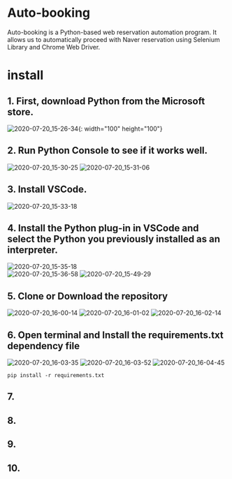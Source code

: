 # Auto-booking

Auto-booking is a Python-based web reservation automation program. It allows us to automatically proceed with Naver reservation using Selenium Library and Chrome Web Driver.

# install

## 1. First, download Python from the Microsoft store.
![2020-07-20_15-26-34](https://user-images.githubusercontent.com/53033449/87906481-a8ddb600-ca9d-11ea-8bab-eb61ba0d8d4d.png){: width="100" height="100"}
## 2. Run Python Console to see if it works well.
![2020-07-20_15-30-25](https://user-images.githubusercontent.com/53033449/87906726-2dc8cf80-ca9e-11ea-8641-fc74921781cb.png)
![2020-07-20_15-31-06](https://user-images.githubusercontent.com/53033449/87906673-0b36b680-ca9e-11ea-8f0f-4d130d183377.png)
## 3. Install VSCode.
![2020-07-20_15-33-18](https://user-images.githubusercontent.com/53033449/87906829-5f419b00-ca9e-11ea-8728-92ae73539475.png)
## 4. Install the Python plug-in in VSCode and select the Python you previously installed as an interpreter.
![2020-07-20_15-35-18](https://user-images.githubusercontent.com/53033449/87907004-b182bc00-ca9e-11ea-8be8-89b553a1bca1.png)  
![2020-07-20_15-36-58](https://user-images.githubusercontent.com/53033449/87907174-0c1c1800-ca9f-11ea-8d05-eb2498e16d7e.png)
![2020-07-20_15-49-29](https://user-images.githubusercontent.com/53033449/87907980-a0d34580-caa0-11ea-8842-211b1a51c7fb.png)
## 5. Clone or Download the repository
![2020-07-20_16-00-14](https://user-images.githubusercontent.com/53033449/87908867-23a8d000-caa2-11ea-9955-bcdb1315f27e.png)
![2020-07-20_16-01-02](https://user-images.githubusercontent.com/53033449/87908920-3c18ea80-caa2-11ea-968e-3cc1a5c0adfe.png)
![2020-07-20_16-02-14](https://user-images.githubusercontent.com/53033449/87909028-6bc7f280-caa2-11ea-8509-6c7f9744916d.png)
## 6. Open terminal and Install the **requirements.txt** dependency file
![2020-07-20_16-03-35](https://user-images.githubusercontent.com/53033449/87909260-e2fd8680-caa2-11ea-9893-b9d0e9aea1b1.png)
![2020-07-20_16-03-52](https://user-images.githubusercontent.com/53033449/87909262-e3961d00-caa2-11ea-9568-eeacf1406d64.png)
![2020-07-20_16-04-45](https://user-images.githubusercontent.com/53033449/87909255-e264f000-caa2-11ea-8105-8fba3bfd7f7a.png)
```
pip install -r requirements.txt
```
## 7. 
## 8. 
## 9. 
## 10. 
